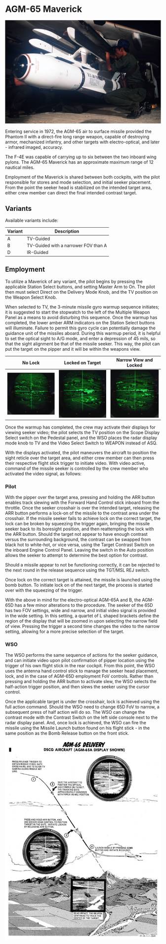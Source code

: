 # AGM-65 Maverick

![agm65](../../../img/agm65.jpg)

Entering service in 1972, the AGM-65 air to surface missile provided the Phantom
II with a direct-fire long range weapon, capable of destroying armor, mechanized
infantry, and other targets with electro-optical, and later - infrared imaged,
accuracy.

The F-4E was capable of carrying up to six between the two inboard
wing pylons. The AGM-65 Maverick has an approximate maximum range of 12 nautical miles.

Employment of the Maverick is shared between both cockpits, with the pilot
responsible for stores and mode selection, and initial seeker placement. From
the point the seeker head is stabilized on the intended target area, either crew
member can direct the final intended contrast target.

## Variants

Available variants include:

| Variant | Description                          |
|---------|--------------------------------------|
| A       | TV-Guided                            |
| B       | TV-Guided with a narrower FOV than A |
| D       | IR-Guided                            |

## Employment

To utilize a Maverick of any variant, the pilot begins by pressing the
applicable Station Select buttons, and setting Master Arm to On. The pilot then
must select Direct on the Delivery Mode Knob, and the TV position on the Weapon
Select Knob.

When selected to TV, the 3-minute missile gyro warmup sequence initiates; it is
suggested to start the stopwatch to the left of the Multiple Weapon Panel as a
means to avoid disturbing this sequence. Once the warmup has completed, the
lower amber ARM indicators on the Station Select buttons will illuminate.
Failure to permit this gyro cycle can potentially damage the guidance unit of
the missiles aboard. During this warmup period, it is helpful to set the
optical sight to A/G mode, and enter a depression of 45 mils, so that the sight
alignment be that of the missile seeker. This way, the pilot can put the target on the pipper
and it will be within the weapons view.

| No Lock                                                  | Locked on Target                                   | Narrow View and Locked                                     |
| -------------------------------------------------------- | -------------------------------------------------- | ---------------------------------------------------------- |
| ![maverick_unlocked](../../../img/maverick_unlocked.jpg) | ![maverick_locked](../../../img/maverick_lock.jpg) | ![maverick_lock_zoom](../../../img/maverick_lock_zoom.jpg) |

Once the warmup has completed, the crew may activate their displays for viewing
seeker video; the pilot selects the TV position on the Scope Display Select
switch on the Pedestal panel, and the WSO places the radar display mode knob to
TV and the Video Select Switch to WEAPON instead of ASQ.

With the displays activated, the pilot maneuvers the aircraft to position the
sight reticle over the target area, and either crew member can then press their
respective flight stick trigger to initiate video. With video active, command of
the missile seeker is controlled by the crew member who activated the video
signal, as follows:

### Pilot

With the pipper over the target area, pressing and holding the ARR button
enables track slewing with the Forward Hand Control stick inboard from the
throttle. Once the seeker crosshair is over the intended target, releasing the
ARR button performs a lock-on of the missile to the contrast area under the
crosshair. If the missile seeker fails to achieve lock on the correct target,
the lock can be broken by squeezing the trigger again, bringing the missile
seeker back to its boresight position, and then reattempting the lock with the
ARR button. Should the target not appear to have enough contrast versus the
surrounding background, the contrast can be swapped from black hot to white-hot,
or vice versa, using the Target Contrast Switch on the inboard Engine Control Panel. Leaving
the switch in the Auto position allows the seeker to attempt to determine the
best option for contrast.

Should a missile appear to not be functioning correctly, it can be rejected to
the next round in the release sequence using the TGT/MSL REJ switch.

Once lock on the correct target is attained, the missile is launched using the
bomb button. To initiate lock on of the next target, the process is started over
with the squeezing of the trigger.

With the above in mind for the electro-optical AGM-65A and B, the AGM-65D has a
few minor alterations to the procedure. The seeker of the 65D has two FOV
settings, wide and narrow, and initial video signal is provided in the wide
setting. In this setting, a quartet of L shaped brackets define the region of
the display that will be zoomed in upon selecting the narrow field of view.
Pressing the trigger a second time changes the video to the narrow setting,
allowing for a more precise selection of the target.

### WSO

The WSO performs the same sequence of actions for the seeker guidance, and can
initiate video upon pilot confirmation of pipper location using the trigger of
his own flight stick in the rear cockpit. From this point, the WSO uses the
antenna hand control stick to manage the seeker head placement, lock, and in
the case of AGM-65D employment FoV controls. Rather than pressing and holding
the ARR button to activate slew, the WSO selects the half-action trigger
position, and then slews the seeker using the cursor control.

Once the applicable target is under the crosshair, lock is achieved using the
full action command. Should the WSO need to change 65D FoV to narrow, a
subsequent press of half action will do so. The WSO can change the contrast mode
with the Contrast Switch on the left side console next to the radar display
panel. And, once lock is achieved, the WSO can fire the missile using the
Missile Launch button found on his flight stick - in the same position as the
Bomb Release button on the front stick.

![agm65delivery](../../../img/agm65delivery.jpg)
